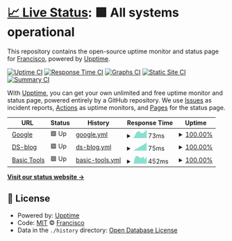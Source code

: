 # [📈 Live Status](https://fralfaro.github.io/upptime): <!--live status--> **🟩 All systems operational**

This repository contains the open-source uptime monitor and status page for [Francisco](https://fralfaro.github.io/ds_blog/), powered by [Upptime](https://github.com/upptime/upptime).

[![Uptime CI](https://github.com/fralfaro/upptime/workflows/Uptime%20CI/badge.svg)](https://github.com/fralfaro/upptime/actions?query=workflow%3A%22Uptime+CI%22)
[![Response Time CI](https://github.com/fralfaro/upptime/workflows/Response%20Time%20CI/badge.svg)](https://github.com/fralfaro/upptime/actions?query=workflow%3A%22Response+Time+CI%22)
[![Graphs CI](https://github.com/fralfaro/upptime/workflows/Graphs%20CI/badge.svg)](https://github.com/fralfaro/upptime/actions?query=workflow%3A%22Graphs+CI%22)
[![Static Site CI](https://github.com/fralfaro/upptime/workflows/Static%20Site%20CI/badge.svg)](https://github.com/fralfaro/upptime/actions?query=workflow%3A%22Static+Site+CI%22)
[![Summary CI](https://github.com/fralfaro/upptime/workflows/Summary%20CI/badge.svg)](https://github.com/fralfaro/upptime/actions?query=workflow%3A%22Summary+CI%22)

With [Upptime](https://upptime.js.org), you can get your own unlimited and free uptime monitor and status page, powered entirely by a GitHub repository. We use [Issues](https://github.com/fralfaro/upptime/issues) as incident reports, [Actions](https://github.com/fralfaro/upptime/actions) as uptime monitors, and [Pages](https://fralfaro.github.io/upptime) for the status page.

<!--start: status pages-->
<!-- This summary is generated by Upptime (https://github.com/upptime/upptime) -->
<!-- Do not edit this manually, your changes will be overwritten -->
<!-- prettier-ignore -->
| URL | Status | History | Response Time | Uptime |
| --- | ------ | ------- | ------------- | ------ |
| <img alt="" src="https://favicons.githubusercontent.com/www.google.com" height="13"> [Google](https://www.google.com) | 🟩 Up | [google.yml](https://github.com/fralfaro/upptime/commits/HEAD/history/google.yml) | <details><summary><img alt="Response time graph" src="./graphs/google/response-time-week.png" height="20"> 73ms</summary><br><a href="https://fralfaro.github.io/upptime/history/google"><img alt="Response time 73" src="https://img.shields.io/endpoint?url=https%3A%2F%2Fraw.githubusercontent.com%2Ffralfaro%2Fupptime%2FHEAD%2Fapi%2Fgoogle%2Fresponse-time.json"></a><br><a href="https://fralfaro.github.io/upptime/history/google"><img alt="24-hour response time 73" src="https://img.shields.io/endpoint?url=https%3A%2F%2Fraw.githubusercontent.com%2Ffralfaro%2Fupptime%2FHEAD%2Fapi%2Fgoogle%2Fresponse-time-day.json"></a><br><a href="https://fralfaro.github.io/upptime/history/google"><img alt="7-day response time 73" src="https://img.shields.io/endpoint?url=https%3A%2F%2Fraw.githubusercontent.com%2Ffralfaro%2Fupptime%2FHEAD%2Fapi%2Fgoogle%2Fresponse-time-week.json"></a><br><a href="https://fralfaro.github.io/upptime/history/google"><img alt="30-day response time 73" src="https://img.shields.io/endpoint?url=https%3A%2F%2Fraw.githubusercontent.com%2Ffralfaro%2Fupptime%2FHEAD%2Fapi%2Fgoogle%2Fresponse-time-month.json"></a><br><a href="https://fralfaro.github.io/upptime/history/google"><img alt="1-year response time 73" src="https://img.shields.io/endpoint?url=https%3A%2F%2Fraw.githubusercontent.com%2Ffralfaro%2Fupptime%2FHEAD%2Fapi%2Fgoogle%2Fresponse-time-year.json"></a></details> | <details><summary><a href="https://fralfaro.github.io/upptime/history/google">100.00%</a></summary><a href="https://fralfaro.github.io/upptime/history/google"><img alt="All-time uptime 100.00%" src="https://img.shields.io/endpoint?url=https%3A%2F%2Fraw.githubusercontent.com%2Ffralfaro%2Fupptime%2FHEAD%2Fapi%2Fgoogle%2Fuptime.json"></a><br><a href="https://fralfaro.github.io/upptime/history/google"><img alt="24-hour uptime 100.00%" src="https://img.shields.io/endpoint?url=https%3A%2F%2Fraw.githubusercontent.com%2Ffralfaro%2Fupptime%2FHEAD%2Fapi%2Fgoogle%2Fuptime-day.json"></a><br><a href="https://fralfaro.github.io/upptime/history/google"><img alt="7-day uptime 100.00%" src="https://img.shields.io/endpoint?url=https%3A%2F%2Fraw.githubusercontent.com%2Ffralfaro%2Fupptime%2FHEAD%2Fapi%2Fgoogle%2Fuptime-week.json"></a><br><a href="https://fralfaro.github.io/upptime/history/google"><img alt="30-day uptime 100.00%" src="https://img.shields.io/endpoint?url=https%3A%2F%2Fraw.githubusercontent.com%2Ffralfaro%2Fupptime%2FHEAD%2Fapi%2Fgoogle%2Fuptime-month.json"></a><br><a href="https://fralfaro.github.io/upptime/history/google"><img alt="1-year uptime 100.00%" src="https://img.shields.io/endpoint?url=https%3A%2F%2Fraw.githubusercontent.com%2Ffralfaro%2Fupptime%2FHEAD%2Fapi%2Fgoogle%2Fuptime-year.json"></a></details>
| <img alt="" src="https://favicons.githubusercontent.com/fralfaro.github.io" height="13"> [DS-blog](https://fralfaro.github.io/ds_blog) | 🟩 Up | [ds-blog.yml](https://github.com/fralfaro/upptime/commits/HEAD/history/ds-blog.yml) | <details><summary><img alt="Response time graph" src="./graphs/ds-blog/response-time-week.png" height="20"> 75ms</summary><br><a href="https://fralfaro.github.io/upptime/history/ds-blog"><img alt="Response time 75" src="https://img.shields.io/endpoint?url=https%3A%2F%2Fraw.githubusercontent.com%2Ffralfaro%2Fupptime%2FHEAD%2Fapi%2Fds-blog%2Fresponse-time.json"></a><br><a href="https://fralfaro.github.io/upptime/history/ds-blog"><img alt="24-hour response time 75" src="https://img.shields.io/endpoint?url=https%3A%2F%2Fraw.githubusercontent.com%2Ffralfaro%2Fupptime%2FHEAD%2Fapi%2Fds-blog%2Fresponse-time-day.json"></a><br><a href="https://fralfaro.github.io/upptime/history/ds-blog"><img alt="7-day response time 75" src="https://img.shields.io/endpoint?url=https%3A%2F%2Fraw.githubusercontent.com%2Ffralfaro%2Fupptime%2FHEAD%2Fapi%2Fds-blog%2Fresponse-time-week.json"></a><br><a href="https://fralfaro.github.io/upptime/history/ds-blog"><img alt="30-day response time 75" src="https://img.shields.io/endpoint?url=https%3A%2F%2Fraw.githubusercontent.com%2Ffralfaro%2Fupptime%2FHEAD%2Fapi%2Fds-blog%2Fresponse-time-month.json"></a><br><a href="https://fralfaro.github.io/upptime/history/ds-blog"><img alt="1-year response time 75" src="https://img.shields.io/endpoint?url=https%3A%2F%2Fraw.githubusercontent.com%2Ffralfaro%2Fupptime%2FHEAD%2Fapi%2Fds-blog%2Fresponse-time-year.json"></a></details> | <details><summary><a href="https://fralfaro.github.io/upptime/history/ds-blog">100.00%</a></summary><a href="https://fralfaro.github.io/upptime/history/ds-blog"><img alt="All-time uptime 100.00%" src="https://img.shields.io/endpoint?url=https%3A%2F%2Fraw.githubusercontent.com%2Ffralfaro%2Fupptime%2FHEAD%2Fapi%2Fds-blog%2Fuptime.json"></a><br><a href="https://fralfaro.github.io/upptime/history/ds-blog"><img alt="24-hour uptime 100.00%" src="https://img.shields.io/endpoint?url=https%3A%2F%2Fraw.githubusercontent.com%2Ffralfaro%2Fupptime%2FHEAD%2Fapi%2Fds-blog%2Fuptime-day.json"></a><br><a href="https://fralfaro.github.io/upptime/history/ds-blog"><img alt="7-day uptime 100.00%" src="https://img.shields.io/endpoint?url=https%3A%2F%2Fraw.githubusercontent.com%2Ffralfaro%2Fupptime%2FHEAD%2Fapi%2Fds-blog%2Fuptime-week.json"></a><br><a href="https://fralfaro.github.io/upptime/history/ds-blog"><img alt="30-day uptime 100.00%" src="https://img.shields.io/endpoint?url=https%3A%2F%2Fraw.githubusercontent.com%2Ffralfaro%2Fupptime%2FHEAD%2Fapi%2Fds-blog%2Fuptime-month.json"></a><br><a href="https://fralfaro.github.io/upptime/history/ds-blog"><img alt="1-year uptime 100.00%" src="https://img.shields.io/endpoint?url=https%3A%2F%2Fraw.githubusercontent.com%2Ffralfaro%2Fupptime%2FHEAD%2Fapi%2Fds-blog%2Fuptime-year.json"></a></details>
| <img alt="" src="https://favicons.githubusercontent.com/gitlab.com" height="13"> [Basic Tools](https://gitlab.com/fralfaro/basic_tools) | 🟩 Up | [basic-tools.yml](https://github.com/fralfaro/upptime/commits/HEAD/history/basic-tools.yml) | <details><summary><img alt="Response time graph" src="./graphs/basic-tools/response-time-week.png" height="20"> 452ms</summary><br><a href="https://fralfaro.github.io/upptime/history/basic-tools"><img alt="Response time 452" src="https://img.shields.io/endpoint?url=https%3A%2F%2Fraw.githubusercontent.com%2Ffralfaro%2Fupptime%2FHEAD%2Fapi%2Fbasic-tools%2Fresponse-time.json"></a><br><a href="https://fralfaro.github.io/upptime/history/basic-tools"><img alt="24-hour response time 452" src="https://img.shields.io/endpoint?url=https%3A%2F%2Fraw.githubusercontent.com%2Ffralfaro%2Fupptime%2FHEAD%2Fapi%2Fbasic-tools%2Fresponse-time-day.json"></a><br><a href="https://fralfaro.github.io/upptime/history/basic-tools"><img alt="7-day response time 452" src="https://img.shields.io/endpoint?url=https%3A%2F%2Fraw.githubusercontent.com%2Ffralfaro%2Fupptime%2FHEAD%2Fapi%2Fbasic-tools%2Fresponse-time-week.json"></a><br><a href="https://fralfaro.github.io/upptime/history/basic-tools"><img alt="30-day response time 452" src="https://img.shields.io/endpoint?url=https%3A%2F%2Fraw.githubusercontent.com%2Ffralfaro%2Fupptime%2FHEAD%2Fapi%2Fbasic-tools%2Fresponse-time-month.json"></a><br><a href="https://fralfaro.github.io/upptime/history/basic-tools"><img alt="1-year response time 452" src="https://img.shields.io/endpoint?url=https%3A%2F%2Fraw.githubusercontent.com%2Ffralfaro%2Fupptime%2FHEAD%2Fapi%2Fbasic-tools%2Fresponse-time-year.json"></a></details> | <details><summary><a href="https://fralfaro.github.io/upptime/history/basic-tools">100.00%</a></summary><a href="https://fralfaro.github.io/upptime/history/basic-tools"><img alt="All-time uptime 100.00%" src="https://img.shields.io/endpoint?url=https%3A%2F%2Fraw.githubusercontent.com%2Ffralfaro%2Fupptime%2FHEAD%2Fapi%2Fbasic-tools%2Fuptime.json"></a><br><a href="https://fralfaro.github.io/upptime/history/basic-tools"><img alt="24-hour uptime 100.00%" src="https://img.shields.io/endpoint?url=https%3A%2F%2Fraw.githubusercontent.com%2Ffralfaro%2Fupptime%2FHEAD%2Fapi%2Fbasic-tools%2Fuptime-day.json"></a><br><a href="https://fralfaro.github.io/upptime/history/basic-tools"><img alt="7-day uptime 100.00%" src="https://img.shields.io/endpoint?url=https%3A%2F%2Fraw.githubusercontent.com%2Ffralfaro%2Fupptime%2FHEAD%2Fapi%2Fbasic-tools%2Fuptime-week.json"></a><br><a href="https://fralfaro.github.io/upptime/history/basic-tools"><img alt="30-day uptime 100.00%" src="https://img.shields.io/endpoint?url=https%3A%2F%2Fraw.githubusercontent.com%2Ffralfaro%2Fupptime%2FHEAD%2Fapi%2Fbasic-tools%2Fuptime-month.json"></a><br><a href="https://fralfaro.github.io/upptime/history/basic-tools"><img alt="1-year uptime 100.00%" src="https://img.shields.io/endpoint?url=https%3A%2F%2Fraw.githubusercontent.com%2Ffralfaro%2Fupptime%2FHEAD%2Fapi%2Fbasic-tools%2Fuptime-year.json"></a></details>

<!--end: status pages-->

[**Visit our status website →**](https://fralfaro.github.io/upptime)

## 📄 License

- Powered by: [Upptime](https://github.com/upptime/upptime)
- Code: [MIT](./LICENSE) © [Francisco](https://fralfaro.github.io/ds_blog/)
- Data in the `./history` directory: [Open Database License](https://opendatacommons.org/licenses/odbl/1-0/)
